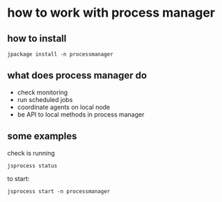 how to work with process manager
================================

how to install
--------------

~~~~ {.sourceCode .python}
jpackage install -n processmanager
~~~~

what does process manager do
----------------------------

-   check monitoring
-   run scheduled jobs
-   coordinate agents on local node
-   be API to local methods in process manager

some examples
-------------

check is running

~~~~ {.sourceCode .python}
jsprocess status
~~~~

to start:

~~~~ {.sourceCode .python}
jsprocess start -n processmanager
~~~~

